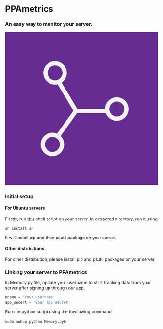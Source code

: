 # PPAmetrics
### An easy way to monitor your server. 
![alt tag](https://raw.githubusercontent.com/Nikhil-Kasukurthi/PPAmetrics/master/icon.jpg)

### Initial setup
#### For Ubuntu servers 
Firstly, run [this](https://raw.githubusercontent.com/Nikhil-Kasukurthi/PPAmetrics/master/install.sh) shell script on your server. In extracted directory, run it using
```
sh install.sh
```
It will install pip and then psutil package on your server.
#### Other distributions
For other distribution, please install pip and psutil packages on your server.

### Linking your server to PPAmetrics
In Memory.py file, update your username to start tracking data from your server after signing up through our app.

```python 
uname = 'Your username'
app_secert = 'Your app secret'
```

Run the python script using the fowllowing command

```sudo nohup python Memory.py&```
